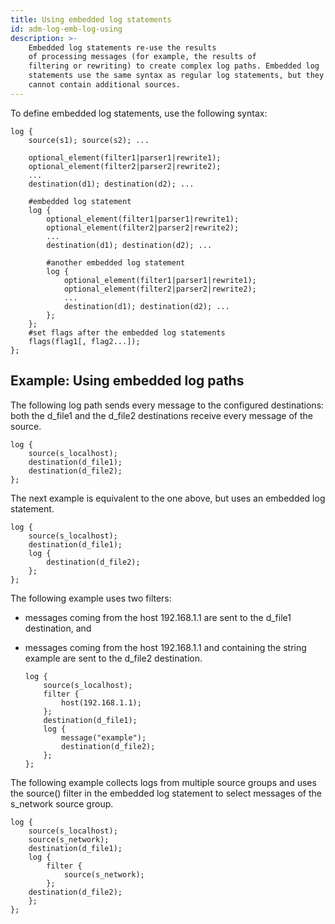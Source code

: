 ```yaml
---
title: Using embedded log statements
id: adm-log-emb-log-using
description: >-
    Embedded log statements re-use the results
    of processing messages (for example, the results of
    filtering or rewriting) to create complex log paths. Embedded log
    statements use the same syntax as regular log statements, but they
    cannot contain additional sources. 
---
```


To define embedded log statements, use the following syntax:

```config
log {
    source(s1); source(s2); ...

    optional_element(filter1|parser1|rewrite1);
    optional_element(filter2|parser2|rewrite2);
    ...
    destination(d1); destination(d2); ...

    #embedded log statement
    log {
        optional_element(filter1|parser1|rewrite1);
        optional_element(filter2|parser2|rewrite2);
        ...
        destination(d1); destination(d2); ...

        #another embedded log statement
        log {
            optional_element(filter1|parser1|rewrite1);
            optional_element(filter2|parser2|rewrite2);
            ...
            destination(d1); destination(d2); ...
        };
    };
    #set flags after the embedded log statements
    flags(flag1[, flag2...]);
};
```

## Example: Using embedded log paths

The following log path sends every message to the configured
destinations: both the d\_file1 and the d\_file2 destinations receive
every message of the source.

```config
log {
    source(s_localhost);
    destination(d_file1);
    destination(d_file2);
};
```

The next example is equivalent to the one above, but uses an embedded
log statement.

```config
log {
    source(s_localhost);
    destination(d_file1);
    log {
        destination(d_file2);
    };
};
```

The following example uses two filters:

- messages coming from the host 192.168.1.1 are sent to the d\_file1
    destination, and

- messages coming from the host 192.168.1.1 and containing the string
    example are sent to the d\_file2 destination.

    ```config
    log {
        source(s_localhost);
        filter {
            host(192.168.1.1);
        };
        destination(d_file1);
        log {
            message("example");
            destination(d_file2);
        };
    };
    ```

The following example collects logs from multiple source groups and uses
the source() filter in the embedded log statement to select messages of
the s\_network source group.

```config
log {
    source(s_localhost);
    source(s_network);
    destination(d_file1);
    log {
        filter {
            source(s_network);
        };
    destination(d_file2);
    };
};
```
